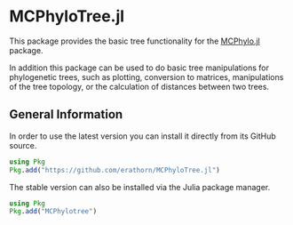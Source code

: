 # MCPhyloTree.jl

This package provides the basic tree functionality for the [MCPhylo.jl](https://github.com/erathorn/MCPhylo.jl) package.

In addition this package can be used to do basic tree manipulations for phylogenetic trees, such as plotting, conversion to matrices,
manipulations of the tree topology, or the calculation of distances between two trees.

## General Information

In order to use the latest version you can install it directly from its GitHub source.

```julia
using Pkg
Pkg.add("https://github.com/erathorn/MCPhyloTree.jl")
```

The stable version can also be installed via the Julia package manager.

```julia
using Pkg
Pkg.add("MCPhylotree")
```
